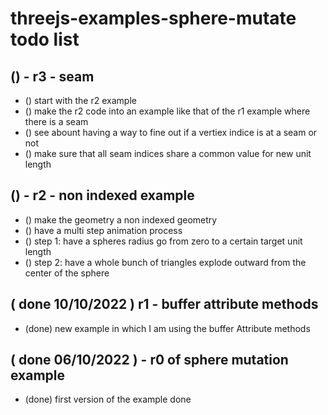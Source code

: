 # threejs-examples-sphere-mutate todo list

## () - r3 - seam
* () start with the r2 example
* () make the r2 code into an example like that of the r1 example where there is a seam
* () see abount having a way to fine out if a vertiex indice is at a seam or not
* () make sure that all seam indices share a common value for new unit length

## () - r2 - non indexed example
* () make the geometry a non indexed geometry
* () have a multi step animation process
* () step 1: have a spheres radius go from zero to a certain target unit length
* () step 2: have a whole bunch of triangles explode outward from the center of the sphere

## ( done 10/10/2022 ) r1 - buffer attribute methods
* (done) new example in which I am using the buffer Attribute methods

## ( done 06/10/2022 ) - r0 of sphere mutation example
* (done) first version of the example done